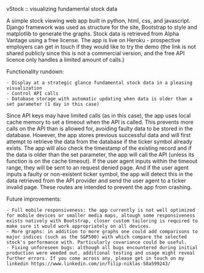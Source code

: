 vStock :: visualizing fundamental stock data

A simple stock viewing web app built in python, html, css, and javascript. Django framework was used as structure for the site, Bootstrap to style and matplotlib to generate the graphs. Stock data is retrieved from Alpha Vantage using a free license. The app is live on Heroku - prospective employers can get in touch if they would like to try the demo (the link is not shared publicly since this is not a commercial version, and the free API licence only handles a limited amount of calls.)

Functionality rundown:

    - Display at a strategic glance fundamental stock data in a pleasing visualization
    - Control API calls
    - Database storage with automatic updating when data is older than a set parameter (1 day in this case)

Since API keys may have limited calls (as in this case), the app uses local cache memory to set a timeout when the API is called. This prevents more calls on the API than is allowed for, avoiding faulty data to be stored in the database. However, the app stores previous successful data and will first attempt to retrieve the data from the database if the ticker symbol already exists. The app will also check the timestamp of the existing record and if the data is older than the set parameter, the app will call the API (unless its function is on the cache timeout). If the user agent inputs within the timeout range, they will be sent to an request denied page. And if the user agent inputs a faulty or non-existent ticker symbol, the app will detect this in the data retrieved from the API provider and send the user agent to a ticker invalid page. These routes are intended to prevent the app from crashing. 

Future improvements:

    - Full mobile responsiveness: the app currently is not well optimized for mobile devices or smaller media maps, altough some responsiveness exists natively with Bootstrap, closer custom tailoring is required to make sure it would work appropriately on all devices. 
    - More graphs: in addition to more graphs one could add comparisons to major indices (such as the S&P500) with which compare the selected stock's performance with. Particularly covariance could be useful. 
    - Fixing unforeseen bugs: although all bugs encountered during initial production were weeded out, additional testing and usage might reveal further errors. If you come across any, please get in touch on my linkedin https://www.linkedin.com/in/filip-niklas-58a599243/